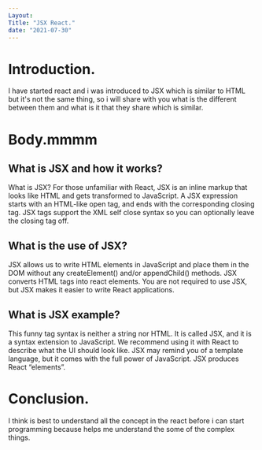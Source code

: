 ```yaml
---
Layout: 
Title: "JSX React."
date: "2021-07-30"
---
```


# Introduction.

I have started react and i was introduced to JSX which is similar to HTML but it's not the same thing, so i will share with you what is the different between them and what is it that they share which is similar.

# Body.mmmm

## What is JSX and how it works?

What is JSX? For those unfamiliar with React, JSX is an inline markup that looks like HTML and gets transformed to JavaScript. A JSX expression starts with an HTML-like open tag, and ends with the corresponding closing tag. JSX tags support the XML self close syntax so you can optionally leave the closing tag off.

## What is the use of JSX?

JSX allows us to write HTML elements in JavaScript and place them in the DOM without any createElement() and/or appendChild() methods. JSX converts HTML tags into react elements. You are not required to use JSX, but JSX makes it easier to write React applications.

## What is JSX example?

This funny tag syntax is neither a string nor HTML. It is called JSX, and it is a syntax extension to JavaScript. We recommend using it with React to describe what the UI should look like. JSX may remind you of a template language, but it comes with the full power of JavaScript. JSX produces React “elements”.

# Conclusion.

I think is best to understand all the concept in the react before i can start programming because helps me understand the some of the complex things.



